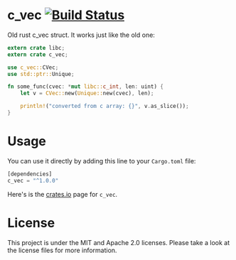 c_vec [![Build Status](https://api.travis-ci.org/GuillaumeGomez/c_vec-rs.png?branch=master)](https://travis-ci.org/GuillaumeGomez/c_vec-rs)
=====

Old rust c_vec struct. It works just like the old one:

```Rust
extern crate libc;
extern crate c_vec;

use c_vec::CVec;
use std::ptr::Unique;

fn some_func(cvec: *mut libc::c_int, len: uint) {
    let v = CVec::new(Unique::new(cvec), len);

    println!("converted from c array: {}", v.as_slice());
}
```

Usage
=====

You can use it directly by adding this line to your `Cargo.toml` file:

```Rust
[dependencies]
c_vec = "^1.0.0"
```

Here's is the [crates.io](https://crates.io/crates/c_vec) page for `c_vec`.

License
=======

This project is under the MIT and Apache 2.0 licenses. Please take a look at the license files for more information.
